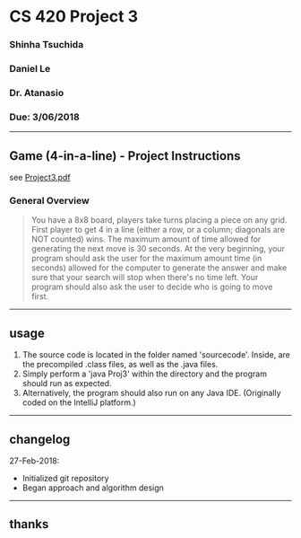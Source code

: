 # CS 420 Project 3
### Shinha Tsuchida
### Daniel Le 
### Dr. Atanasio
### Due: 3/06/2018

----
## Game (4-in-a-line) - Project Instructions
see [Project3.pdf](https://github.com/shinha97/fourinaline/blob/master/Project3.pdf)

### General Overview
> You have a 8x8 board, players take turns placing a piece on any grid. First player to get 4 in a line
(either a row, or a column; diagonals are NOT counted) wins. The maximum amount of time allowed
for generating the next move is 30 seconds. At the very beginning, your program should ask the user
for the maximum amount time (in seconds) allowed for the computer to generate the answer and
make sure that your search will stop when there's no time left. Your program should also ask the user
to decide who is going to move first.


----
## usage
1. The source code is located in the folder named 'sourcecode'. 
Inside, are the precompiled .class files, as well as the .java files.
2. Simply perform a 'java Proj3' within the directory and the program should run as expected.
3. Alternatively, the program should also run on any Java IDE. 
(Originally coded on the IntelliJ platform.)


----
## changelog
 27-Feb-2018: 

* Initialized git repository
* Began approach and algorithm design


----
## thanks